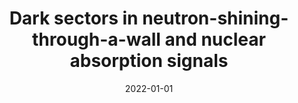 ---
title: "Dark sectors in neutron-shining-through-a-wall and nuclear absorption signals"
authors:  Matheus Hostert,  David McKeen,  Maxim Pospelov,  Nirmal Raj
collection: publications
permalink: /publication/2022-01-01-Dark-sectors-in-neutron-shining-through-a-wall-and-nuclear-absorption-signals
date: 2022-01-01
venue: '<em>arXiv preprint</em>'
citation: '"Dark sectors in neutron-shining-through-a-wall and nuclear absorption signals", Matheus Hostert,  David McKeen,  Maxim Pospelov,  Nirmal Raj,  <em>arXiv preprint</em>, 2022, '
eprint: '2201.02603'
---
